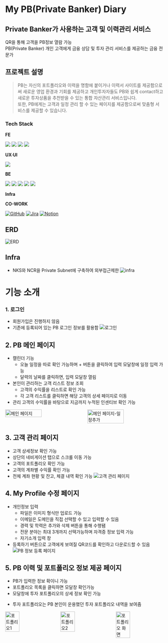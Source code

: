 # My PB(Private Banker) Diary
## Private Banker가 사용하는 고객 및 이력관리 서비스
QR을 통해 고객을 PB정보 열람 가능 </br>
PB(Private Banker) 개인 고객에게 금융 상담 및 투자 관리 서비스를 제공하는 금융 전문가

## 프로젝트 설명
> PB는 자신의 포트폴리오와 이력을 명함에 붙이거나 이력서 사이트를 제공함으로써 새로운 영업 환경과
> 기회를 제공하고 개인투자자들도 PB와 쉽게 contact하고 새로운 투자상품을 추천받을 수 있는 통합 자산관리 서비스입니다. </br>
> 또한, PB에게는 고객과 일정 관리 할 수 있는 페이지를 제공함으로써 맞춤형 서비스를 제공할 수 있습니다.


<div align="left">

### Tech Stack

**FE**

<img src="https://img.shields.io/badge/html5-E34F26?style=for-the-badge&logo=html5&logoColor=white">
<img src="https://img.shields.io/badge/css3-1572B6?style=for-the-badge&logo=css3&logoColor=white">
<img src="https://img.shields.io/badge/javascript-F7DF1E?style=for-the-badge&logo=javascript&logoColor=white">
<img src="https://img.shields.io/badge/react-61DAFB?style=for-the-badge&logo=react&logoColor=white">

**UX·UI**

<img src="https://img.shields.io/badge/Figma-ae4dff?style=for-the-badge&logo=figma&logoColor=white">

**BE**

<img src="https://img.shields.io/badge/Spring-6DB33F?style=for-the-badge&logo=spring&logoColor=white">
<img src="https://img.shields.io/badge/JAVA 17-0058CC?style=for-the-badge&logoColor=white">
<img src="https://img.shields.io/badge/spring boot-6DB33F?style=for-the-badge&logo=springboot&logoColor=white">
<img src="https://img.shields.io/badge/MySQL-4479A1?style=for-the-badge&logo=mysql&logoColor=white">
<img src="https://img.shields.io/badge/docker-2496ED?style=for-the-badge&logo=docker&logoColor=white">

**Infra**


**CO-WORK**

[![GitHub](https://img.shields.io/badge/GitHub-181717?style=for-the-badge&logo=github&logoColor=white)](https://github.com/)
[![Jira](https://img.shields.io/badge/Jira-0052CC?style=for-the-badge&logo=jira&logoColor=white)](https://www.atlassian.com/software/jira)
[![Notion](https://img.shields.io/badge/Notion-000000?style=for-the-badge&logo=notion&logoColor=white)](https://www.notion.so/)

</div>

## ERD
![ERD](https://github.com/shs-g1/server/assets/89563433/e097ebca-f80b-48e0-b6a7-1bd5123bfefc)

## Infra
- NKS와 NCR을 Private Subnet에 구축하여 외부접근제한
![infra](https://github.com/shs-g1/server/assets/89563433/8c6baa12-64e1-4419-8e18-3a5bd5a2fe9a)

# 기능 소개
### 1. 로그인
- 회원가입은 진행하지 않음
- 기존에 등록되어 있는 PB 로그인 정보를 활용함
![로그인](https://github.com/shs-g1/server/assets/89563433/52d8f1b4-bada-431a-b51c-a54dc1b22d57)

## 2. PB 메인 페이지
- 캘린더 기능
  - 오늘 일정을 따로 확인 가능하며 + 버튼을 클릭하여 입력 모달창에 일정 입력 가능
  - 달력의 날짜를 클릭하면, 입력 모달창 열림
- 본인이 관리하는 고객 리스트 정보 조회
  - 고객의 수익률을 리스트로 확인 가능
  - 각 고객 리스트를 클릭하면 해당 고객의 상세 페이지로 이동
- 관리 고객의 수익률을 바탕으로 지금까지 누적된 인센티브 확인 가능
<div style="display: flex; justify-content: space-between;">
  <img src="https://github.com/shs-g1/server/assets/89563433/d1cacd32-9856-471d-a906-b5f46060b9c1" alt="메인 페이지" width="48%">
  <img src="https://github.com/shs-g1/server/assets/89563433/38ada06e-8c8b-4dbe-b797-ecc8faa169b6" alt="메인 페이지-일정추가" width="48%">
</div>

## 3. 고객 관리 페이지
- 고객 상세정보 확인 가능
- 상단의 네비게이션 탭으로 스크롤 이동 가능
- 고객의 포트폴리오 확인 가능
- 고객의 계좌별 수익률 확인 가능
- 전체 계좌 현황 및 잔고, 체결 내역 확인 가능
![고객 관리 페이지](https://github.com/shs-g1/server/assets/89563433/b620fdf3-52e9-4e8f-bd22-505fd11bc0dc)

## 4. My Profile 수정 페이지
- 개인정보 입력
  - 파일은 이미지 형식만 업로드 가능
  - 이메일은 도메인을 직접 선택할 수 있고 입력할 수 있음
  - 경력 및 학력은 추가와 삭제 버튼을 통해 수행됌
  - 전문 분야는 최대 3개까지 선택가능하며 자격증 정보 입력 가능
  - 자기소개 입력 창
- 등록하기 버튼으로 고객에게 보여질 QR코드를 확인하고 다운로드할 수 있음
![PB 정보 등록 페이지](https://github.com/shs-g1/server/assets/89563433/cc8175e8-3c88-4660-b095-c214fb297a8a)

## 5. PB 이력 및 포트폴리오 정보 제공 페이지
- PB가 입력한 정보 확이니 가능
- 포트폴리오 목록을 클릭하면 모달창 확인가능
- 모달창에 투자 포트폴리오의 상세 정보 확인 가능
* 투자 포트폴리오는 PB 본인이 운용했던 투자 포트폴리오 내역을 보여줌
<div style="display: flex; justify-content: space-between;">
  <img src="https://github.com/shs-g1/server/assets/89563433/8d84f78f-bdca-4ebc-9b91-70aee73e5dc0" alt="포트폴리오1" width="30%">
  <img src="https://github.com/shs-g1/server/assets/89563433/32a0cf98-fd92-403f-b754-3808f552131b" alt="포트폴리오2" width="30%">
  <img src="https://github.com/shs-g1/server/assets/89563433/de09e43d-71f4-4355-b292-db5992b18486" alt="포트폴리오 화면" width="30%">
</div>
